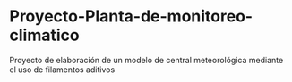 # Proyecto-Planta-de-monitoreo-climatico
Proyecto de elaboración de un modelo de central meteorológica mediante el uso de filamentos aditivos
